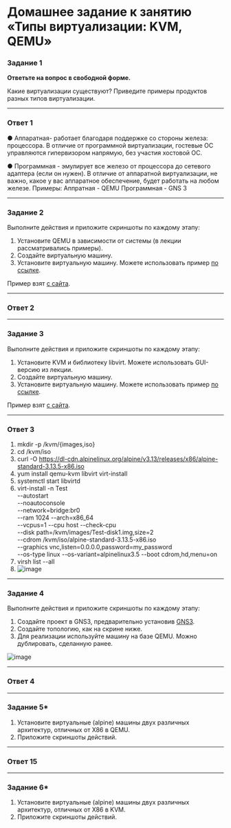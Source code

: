# Домашнее задание к занятию «Типы виртуализации: KVM, QEMU»



### Задание 1

**Ответьте на вопрос в свободной форме.**

Какие виртуализации существуют? Приведите примеры продуктов разных типов виртуализации.

---
### Ответ 1

● Аппаратная- работает благодаря поддержке со стороны железа: процессора. В отличие от программной виртуализации, гостевые ОС управляются гипервизором
напрямую, без участия хостовой ОС.

● Программная - эмулирует все железо от процессора до сетевого адаптера (если он нужен). В отличие от аппаратной виртуализации, не важно, какое у вас аппаратное
обеспечение, будет работать на любом железе.
Примеры:
Аппратная - QEMU
Программная - GNS 3

---


### Задание 2 

Выполните действия и приложите скриншоты по каждому этапу:

1. Установите QEMU в зависимости от системы (в лекции рассматривались примеры).
2. Создайте виртуальную машину.
3. Установите виртуальную машину.
Можете использовать пример [по ссылке](https://dl-cdn.alpinelinux.org/alpine/v3.13/releases/x86/alpine-standard-3.13.5-x86.iso).

Пример взят [с сайта](https://alpinelinux.org). 
 
---
### Ответ 2


---

### Задание 3 

Выполните действия и приложите скриншоты по каждому этапу:

1. Установите KVM и библиотеку libvirt. Можете использовать GUI-версию из лекции. 
2. Создайте виртуальную машину. 
3. Установите виртуальную машину. 
Можете использовать пример [по ссылке](https://dl-cdn.alpinelinux.org/alpine/v3.13/releases/x86/alpine-standard-3.13.5-x86.iso). 

Пример взят [с сайта](https://alpinelinux.org). 
 
 ---
### Ответ 3
1. mkdir -p /kvm/{images,iso}
2. cd /kvm/iso
3. curl -O https://dl-cdn.alpinelinux.org/alpine/v3.13/releases/x86/alpine-standard-3.13.5-x86.iso
4. yum install qemu-kvm libvirt virt-install
5. systemctl start libvirtd
6. virt-install -n Test \
--autostart \
--noautoconsole \
--network=bridge:br0 \
--ram 1024 --arch=x86_64 \
--vcpus=1 --cpu host --check-cpu \
--disk path=/kvm/images/Test-disk1.img,size=2 \
--cdrom /kvm/iso/alpine-standard-3.13.5-x86.iso \
--graphics vnc,listen=0.0.0.0,password=my_password \
--os-type linux --os-variant=alpinelinux3.5 --boot cdrom,hd,menu=on
7. virsh list --all
8. ![image](https://github.com/Dk054/studies/assets/139000762/9cafbc2d-ddbb-42c7-b22c-fdf31e220bf6)

<!-- https://www.dmosk.ru/miniinstruktions.php?mini=kvm-centos7 -->



---
### Задание 4

Выполните действия и приложите скриншоты по каждому этапу:

1. Создайте проект в GNS3, предварительно установив [GNS3](https://github.com/GNS3/gns3-gui/releases).
2. Создайте топологию, как на скрине ниже.
3. Для реализации используйте машину на базе QEMU. Можно дублировать, сделанную ранее. 

![image](https://user-images.githubusercontent.com/73060384/118615008-f95e9680-b7c8-11eb-9610-fc1e73d8bd70.png)


---
### Ответ 4


 ---

### Задание 5*

1. Установите виртуальные (alpine) машины двух различных архитектур, отличных от X86 в QEMU.
1. Приложите скриншоты действий.

---
### Ответ 15

---

### Задание 6*

1. Установите виртуальные (alpine) машины двух различных архитектур, отличных от X86 в KVM.
1. Приложите скриншоты действий.
